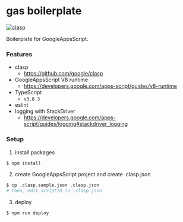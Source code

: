 # gas boilerplate

[![clasp](https://img.shields.io/badge/built%20with-clasp-4285f4.svg)](https://github.com/google/clasp)

Boilerplate for GoogleAppsScript.

### Features
- clasp
  - https://github.com/google/clasp
- GoogleAppsScript V8 runtime
  - https://developers.google.com/apps-script/guides/v8-runtime
- TypeScript
  - `v3.8.3`
- eslint
- logging with StackDriver
  - https://developers.google.com/apps-script/guides/logging#stackdriver_logging

### Setup
1. install packages
```sh
$ npm install
```

2. create GoogleAppsScript project and create .clasp.json
```sh
$ cp .clasp.sample.json .clasp.json
# then, edit scriptID in .clasp.json
```

3. deploy
```sh
$ npm run deploy
```
